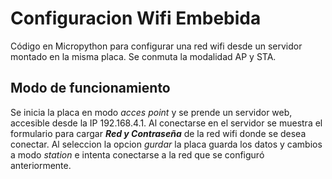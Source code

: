 # Configuracion Wifi Embebida

Código en Micropython para configurar una red wifi desde un servidor montado en la misma placa. Se conmuta la modalidad AP y STA.

## Modo de funcionamiento

Se inicia la placa en modo *acces point* y se prende un servidor web, accesible desde la IP 192.168.4.1. Al conectarse en el servidor se muestra el formulario para cargar ***Red y Contraseña*** de la red wifi donde se desea conectar. Al seleccion la opcion *gurdar* la placa guarda los datos y cambios a modo *station* e intenta conectarse a la red que se configuró anteriormente.
